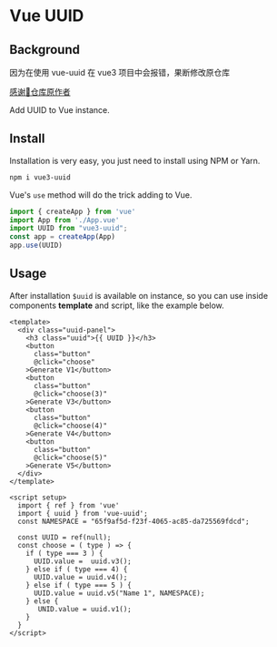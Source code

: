 # Vue UUID


## Background
因为在使用 vue-uuid 在 vue3 项目中会报错，果断修改原仓库    

[感谢🙏仓库原作者](https://github.com/VitorLuizC/vue-uuid)

Add UUID to Vue instance.


## Install

Installation is very easy, you just need to install using NPM or Yarn.

```sh
npm i vue3-uuid
```

Vue's `use` method will do the trick adding to Vue.

```js
import { createApp } from 'vue'
import App from './App.vue'
import UUID from "vue3-uuid";
const app = createApp(App)
app.use(UUID)

```

## Usage

After installation `$uuid` is available on instance, so you can use inside
components **template** and script, like the example below.

```vue
<template>
  <div class="uuid-panel">
    <h3 class="uuid">{{ UUID }}</h3>
    <button
      class="button"
      @click="choose"
    >Generate V1</button>
    <button
      class="button"
      @click="choose(3)"
    >Generate V3</button>
    <button
      class="button"
      @click="choose(4)"
    >Generate V4</button>
    <button
      class="button"
      @click="choose(5)"
    >Generate V5</button>
  </div>
</template>

<script setup>
  import { ref } from 'vue'
  import { uuid } from 'vue-uuid';
  const NAMESPACE = "65f9af5d-f23f-4065-ac85-da725569fdcd";

  const UUID = ref(null);
  const choose = ( type ) => {
    if ( type === 3 ) {
      UUID.value =  uuid.v3();
    } else if ( type === 4) {
      UUID.value = uuid.v4();
    } else if ( type === 5 ) {
      UUID.value = uuid.v5("Name 1", NAMESPACE);
    } else {
       UNID.value = uuid.v1();
    }
  }
</script>
```
